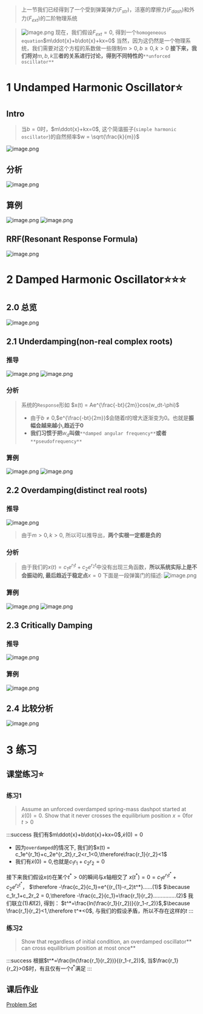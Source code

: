 > 上一节我们已经得到了一个受到弹簧弹力($F_{str}$)，活塞的摩擦力($F_{dash}$)和外力($F_{ext}$)的二阶物理系统

> ![image.png](./2.2_Damped_Oscillators.assets/20230302_1448221085.png)
> 现在，我们假设$F_{ext}=0$, 得到一个`homogeneous equation`$m\ddot{x}+b\dot{x}+kx=0$
> 当然，因为这仍然是一个物理系统，我们需要对这个方程的系数做一些限制$m>0,b\geq0,k>0$ 
> **接下来，我们将对**$m,b,k$**三者的关系进行讨论，得到不同特性的**`**unforced oscillator**`


# 1 Undamped Harmonic Oscillator⭐
## Intro
> 当$b=0$时，$m\ddot{x}+kx=0$, 这个简谐振子(`simple harmonic oscillator`)的自然频率$w = \sqrt{\frac{k}{m}}$

![image.png](./2.2_Damped_Oscillators.assets/20230302_1448221872.png)


## 分析
![image.png](./2.2_Damped_Oscillators.assets/20230302_1448221341.png)







## 算例
![image.png](./2.2_Damped_Oscillators.assets/20230302_1448222403.png)
![image.png](./2.2_Damped_Oscillators.assets/20230302_1448227969.png)




## RRF(Resonant Response Formula)
![image.png](./2.2_Damped_Oscillators.assets/20230302_1448231214.png)


# 2 Damped Harmonic Oscillator⭐⭐⭐
## 2.0 总览
![image.png](./2.2_Damped_Oscillators.assets/20230302_1448233076.png)


## 2.1 Underdamping(non-real complex roots)
### 推导
![image.png](./2.2_Damped_Oscillators.assets/20230302_1448236094.png)
![image.png](./2.2_Damped_Oscillators.assets/20230302_1448231525.png)

### 分析
> 系统的`Response`形如 $x(t) = Ae^{\frac{-bt}{2m}}cos(w_dt-\phi)$
> - 由于$b\neq 0$,$e^{\frac{-bt}{2m}}$会随着$t$的增大逐渐变为$0$。也就是**振幅会越来越小,趋近于0**
> - **我们习惯于把**$w_d$**叫做**`**damped angular frequency**`**或者**`**pseudofrequency**`



### 算例
![image.png](./2.2_Damped_Oscillators.assets/20230302_1448235328.png)
![image.png](./2.2_Damped_Oscillators.assets/20230302_1448236629.png)


## 2.2 Overdamping(distinct real roots)
### 推导
![image.png](./2.2_Damped_Oscillators.assets/20230302_1448239877.png)
> 由于$m>0,k>0$, 所以可以推导出，**两个实根一定都是负的**



### 分析
> 由于我们的$x(t)=c_1e^{r_1t}+c_2e^{r_2t}$中没有出现三角函数，**所以系统实际上是不会振动的, 最后趋近于稳定点**$x=0$
> 下面是一段弹簧门的描述: 
> ![image.png](./2.2_Damped_Oscillators.assets/20230302_1448239748.png)



### 算例
![image.png](./2.2_Damped_Oscillators.assets/20230302_1448243617.png)
![image.png](./2.2_Damped_Oscillators.assets/20230302_1448242649.png)


## 2.3 Critically Damping
### 推导
![image.png](./2.2_Damped_Oscillators.assets/20230302_1448248586.png)


### 算例
![image.png](./2.2_Damped_Oscillators.assets/20230302_1448241470.png)


## 2.4 比较分析
![image.png](./2.2_Damped_Oscillators.assets/20230302_1448244710.png)

# 3 练习
## 课堂练习⭐
### 练习1
> Assume an unforced overdamped spring-mass dashpot started at $\dot{x}(0)=0$. Show that it never crosses the equilibrium position $x=0$for $t>0$  

:::success
我们有$m\ddot{x}+b\dot{x}+kx=0$,$\dot{x}(0)=0$

- 因为`overdamped`的情况下, 我们的$x(t) = c_1e^{r_1t}+c_2e^{r_2t},r_2<r_1<0,\therefore\frac{r_1}{r_2}<1$
- 我们有$\dot{x}(0)=0$,也就是$c_1r_1+c_2r_2=0$

接下来我们假设$x(t)$在某个$t^{*}>0$的瞬间与$x$轴相交了
$x(t^{*}) = 0 = c_1e^{r_1t^*}+c_2e^{r_2t^*}$， $\therefore -\frac{c_2}{c_1}=e^{(r_{1}-r_2)t^*}......(1)$
$\because c_1r_1+c_2r_2 = 0,\therefore -\frac{c_2}{c_1}=\frac{r_1}{r_2}...............(2)$
我们联立$(1)和(2)$,  得到： $t^*=\frac{ln(\frac{r_1}{r_2})}{(r_1-r_2)}$,$\because \frac{r_1}{r_2}<1,\therefore t^*<0$, 与我们的假设矛盾，所以不存在这样的$t$
:::


### 练习2
> Show that regardless of initial condition, an overdamped oscillator** can cross equilibrium position at most once**

:::success
根据$t^*=\frac{ln(\frac{r_1}{r_2})}{(r_1-r_2)}$,  当$\frac{r_1}{r_2}>0$时，有且仅有一个$t^*$满足
:::



## 课后作业
[Problem Set](https://ocw.mit.edu/courses/18-03sc-differential-equations-fall-2011/79f2349d10404454ea6ed6f959fc1d33_MIT18_03SCF11_rec_08s13_sol.pdf)
